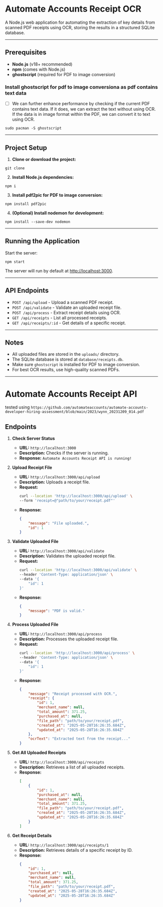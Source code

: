 # Automate Accounts Receipt OCR

A Node.js web application for automating the extraction of key details from scanned PDF receipts using OCR, storing the results in a structured SQLite database.

---

## Prerequisites

- **Node.js** (v18+ recommended)
- **npm** (comes with Node.js)
- **ghostscript** (required for PDF to image conversion)

### Install ghostscript for pdf to image conversiona as pdf contains text data
- [ ] We can further enhance performance by checking if the current PDF contains text data. If it does, we can extract the text without using OCR. If the data is in image format within the PDF, we can convert it to text using OCR.

```sudo pacman -S ghostscript```

---

## Project Setup

1. **Clone or download the project:**

```git clone```

2. **Install Node.js dependencies:**

```npm i``` 

3. **Install pdf2pic for PDF to image conversion:**

```npm install pdf2pic```

4. **(Optional) Install nodemon for development:**

```npm install --save-dev nodemon```

---

## Running the Application

Start the server:

```npm start```


The server will run by default at [http://localhost:3000](http://localhost:3000).

---

## API Endpoints

- `POST /api/upload` - Upload a scanned PDF receipt.
- `POST /api/validate` - Validate an uploaded receipt file.
- `POST /api/process` - Extract receipt details using OCR.
- `GET /api/receipts` - List all processed receipts.
- `GET /api/receipts/:id` - Get details of a specific receipt.

---

## Notes

- All uploaded files are stored in the `uploads/` directory.
- The SQLite database is stored at `database/receipts.db`.
- Make sure `ghostscript` is installed for PDF to image conversion.
- For best OCR results, use high-quality scanned PDFs.

---

# Automate Accounts Receipt API
tested using
```https://github.com/automateaccounts/automate-accounts-developer-hiring-assessment/blob/main/2023/wynn_20231209_014.pdf```
## Endpoints

1. **Check Server Status**
   - **URL:** `http://localhost:3000`
   - **Description:** Checks if the server is running.
   - **Response:** `Automate Accounts Receipt API is running!`

2. **Upload Receipt File**
   - **URL:** `http://localhost:3000/api/upload`
   - **Description:** Uploads a receipt file.
   - **Request:**
     ```bash
     curl --location 'http://localhost:3000/api/upload' \
     --form 'receipt=@"path/to/your/receipt.pdf"'
     ```
   - **Response:** 
     ```json
     {
         "message": "File uploaded.",
         "id": 1
     }
     ```

3. **Validate Uploaded File**
   - **URL:** `http://localhost:3000/api/validate`
   - **Description:** Validates the uploaded receipt file.
   - **Request:**
     ```bash
     curl --location 'http://localhost:3000/api/validate' \
     --header 'Content-Type: application/json' \
     --data '{
         "id": 1
     }'
     ```
   - **Response:** 
     ```json
     {
         "message": "PDF is valid."
     }
     ```

4. **Process Uploaded File**
   - **URL:** `http://localhost:3000/api/process`
   - **Description:** Processes the uploaded receipt file.
   - **Request:**
     ```bash
     curl --location 'http://localhost:3000/api/process' \
     --header 'Content-Type: application/json' \
     --data '{
         "id": 1
     }'
     ```
   - **Response:** 
     ```json
     {
         "message": "Receipt processed with OCR.",
         "receipt": {
             "id": 1,
             "merchant_name": null,
             "total_amount": 371.25,
             "purchased_at": null,
             "file_path": "path/to/your/receipt.pdf",
             "created_at": "2025-05-28T16:26:35.684Z",
             "updated_at": "2025-05-28T16:26:35.684Z"
         },
         "ocrText": "Extracted text from the receipt..."
     }
     ```

5. **Get All Uploaded Receipts**
   - **URL:** `http://localhost:3000/api/receipts`
   - **Description:** Retrieves a list of all uploaded receipts.
   - **Response:** 
     ```json
     [
         {
             "id": 1,
             "purchased_at": null,
             "merchant_name": null,
             "total_amount": 371.25,
             "file_path": "path/to/your/receipt.pdf",
             "created_at": "2025-05-28T16:26:35.684Z",
             "updated_at": "2025-05-28T16:26:35.684Z"
         }
     ]
     ```

6. **Get Receipt Details**
   - **URL:** `http://localhost:3000/api/receipts/1`
   - **Description:** Retrieves details of a specific receipt by ID.
   - **Response:** 
     ```json
     {
         "id": 1,
         "purchased_at": null,
         "merchant_name": null,
         "total_amount": 371.25,
         "file_path": "path/to/your/receipt.pdf",
         "created_at": "2025-05-28T16:26:35.684Z",
         "updated_at": "2025-05-28T16:26:35.684Z"
     }
     ```